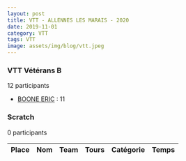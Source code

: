 ```yaml
---
layout: post
title: VTT - ALLENNES LES MARAIS - 2020
date: 2019-11-01
category: VTT
tags: VTT
image: assets/img/blog/vtt.jpeg
---
```


### VTT Vétérans B
12 participants
- [BOONE ERIC](https://teamspecializedlille.github.io/coureurs/booneeric) : 11

### Scratch
0 participants

| Place | Nom | Team | Tours | Catégorie | Temps |
|---|---|---|---|---|---|
